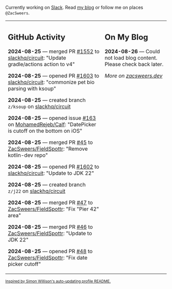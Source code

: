 Currently working on [Slack](https://slack.com/). Read [my blog](https://zacsweers.dev/) or follow me on places `@ZacSweers`.

<table><tr><td valign="top" width="60%">

## GitHub Activity
<!-- githubActivity starts -->
**2024-08-25** — merged PR [#1552](https://github.com/slackhq/circuit/pull/1552) to [slackhq/circuit](https://github.com/slackhq/circuit): "Update gradle/actions action to v4"

**2024-08-25** — opened PR [#1603](https://github.com/slackhq/circuit/pull/1603) to [slackhq/circuit](https://github.com/slackhq/circuit): "commonize pet bio parsing with ksoup"

**2024-08-25** — created branch `z/ksoup` on [slackhq/circuit](https://github.com/slackhq/circuit)

**2024-08-25** — opened issue [#163](https://github.com/MohamedRejeb/Calf/issues/163) on [MohamedRejeb/Calf](https://github.com/MohamedRejeb/Calf): "DatePicker is cutoff on the bottom on iOS"

**2024-08-25** — merged PR [#45](https://github.com/ZacSweers/FieldSpottr/pull/45) to [ZacSweers/FieldSpottr](https://github.com/ZacSweers/FieldSpottr): "Remove kotlin-dev repo"

**2024-08-25** — opened PR [#1602](https://github.com/slackhq/circuit/pull/1602) to [slackhq/circuit](https://github.com/slackhq/circuit): "Update to JDK 22"

**2024-08-25** — created branch `z/j22` on [slackhq/circuit](https://github.com/slackhq/circuit)

**2024-08-25** — merged PR [#47](https://github.com/ZacSweers/FieldSpottr/pull/47) to [ZacSweers/FieldSpottr](https://github.com/ZacSweers/FieldSpottr): "Fix "Pier 42" area"

**2024-08-25** — merged PR [#46](https://github.com/ZacSweers/FieldSpottr/pull/46) to [ZacSweers/FieldSpottr](https://github.com/ZacSweers/FieldSpottr): "Update to JDK 22"

**2024-08-25** — opened PR [#48](https://github.com/ZacSweers/FieldSpottr/pull/48) to [ZacSweers/FieldSpottr](https://github.com/ZacSweers/FieldSpottr): "Fix date picker cutoff"
<!-- githubActivity ends -->
</td><td valign="top" width="40%">

## On My Blog
<!-- blog starts -->
**2024-08-26** — Could not load blog content. Please check back later.
<!-- blog ends -->
_More on [zacsweers.dev](https://zacsweers.dev/)_
</td></tr></table>

<sub><a href="https://simonwillison.net/2020/Jul/10/self-updating-profile-readme/">Inspired by Simon Willison's auto-updating profile README.</a></sub>